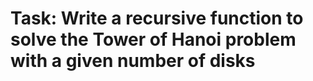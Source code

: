 # Task: Write a recursive function to solve the Tower of Hanoi problem with a given number of disks

